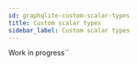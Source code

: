 ```yaml
---
id: graphqlite-custom-scalar-types
title: Custom scalar types
sidebar_label: Custom scalar types
---
```

Work in progress``